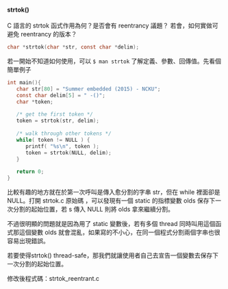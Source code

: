 #### strtok()

C 語言的 strtok 函式作用為何？是否會有 reentrancy 議題？
若會，如何實做可避免 reentrancy 的版本？

```c
char *strtok(char *str, const char *delim);
```

若一開始不知道如何使用，可以 `$ man strtok` 了解定義、參數、回傳值。先看個簡單例子
```c
int main(){
   char str[80] = "Summer embedded (2015) - NCKU";
   const char delim[5] = " -()";
   char *token;
   
   /* get the first token */
   token = strtok(str, delim);
   
   /* walk through other tokens */
   while( token != NULL ) {
      printf( "%s\n", token );
      token = strtok(NULL, delim);
   }
   
   return 0;
}
```

比較有趣的地方就在於第一次呼叫是傳入愈分割的字串 str，但在 while 裡面卻是 NULL。打開 strtok.c 原始碼 ，可以發現有一個 static 的指標變數 olds 保存下一次分割的起始位置，若 s 傳入 NULL 則將 olds 拿來繼續分割。

不過很明顯的問題就是因為用了 static 變數後，若有多個 thread 同時叫用這個函式那這個變數 olds 就會混亂，如果寫的不小心，在同一個程式分割兩個字串也很容易出現錯誤。

若要使得strtok() thread-safe，那我們就讓使用者自己去宣告一個變數去保存下一次分割的起始位置。

修改後程式碼：strtok_reentrant.c